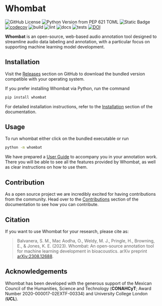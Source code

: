 # Whombat

![GitHub License](https://img.shields.io/github/license/mbsantiago/whombat)
![Python Version from PEP 621 TOML](https://img.shields.io/python/required-version-toml?tomlFilePath=https%3A%2F%2Fraw.githubusercontent.com%2Fmbsantiago%2Fwhombat%2Fdev%2Fback%2Fpyproject.toml)
![Static Badge](https://img.shields.io/badge/formatting-black-black)
[![codecov](https://codecov.io/gh/mbsantiago/whombat/graph/badge.svg?token=WMzUfSXIyL)](https://codecov.io/gh/mbsantiago/whombat)
![build](https://github.com/mbsantiago/whombat/actions/workflows/bundle.yml/badge.svg)
![lint](https://github.com/mbsantiago/whombat/actions/workflows/lint.yml/badge.svg)
![docs](https://github.com/mbsantiago/whombat/actions/workflows/docs.yml/badge.svg)
![tests](https://github.com/mbsantiago/whombat/actions/workflows/test.yml/badge.svg)
[![DOI](https://zenodo.org/badge/682458553.svg)](https://zenodo.org/doi/10.5281/zenodo.10604169)

**Whombat** is an open-source, web-based audio annotation tool designed to streamline audio data labeling and annotation, with a particular focus on supporting machine learning model development.

## Installation

Visit the [Releases](https://github.com/mbsantiago/whombat/releases) section on GitHub to download the bundled version compatible with your operating system.

If you prefer installing Whombat via Python, run the command

```bash
pip install whombat
```

For detailed installation instructions, refer to the [Installation](https://mbsantiago.github.io/whombat/user_guide/installation/) section of the documentation.

## Usage

To run whombat either click on the bundled executable or run

```bash
python -m whombat
```

We have prepared a [User Guide](https://mbsantiago.github.io/whombat/user_guide/) to accompany you in your annotation work.
There you will be able to see all the features provided by Whombat, as well as clear instructions on how to use them.

## Contribution

As a open source project we are incredibly excited for having contributions from the community.
Head over to the [Contributions](https://mbsantiago.github.io/whombat/CONTRIBUTING/) section of the documentation to see how you can contribute.

## Citation

If you want to use Whombat for your research, please cite as:

> Balvanera, S. M., Mac Aodha, O., Weldy, M. J., Pringle, H., Browning, E., & Jones, K. E. (2023). Whombat: An open-source annotation tool for machine learning development in bioacoustics. arXiv preprint [arXiv:2308.12688](https://arxiv.org/abs/2308.12688).

## Acknowledgements

Whombat has been developed with the generous support of the Mexican Council of the Humanities, Science and Technology (**CONAHCyT**; Award Number 2020-000017-02EXTF-00334) and University College London (**UCL**).
